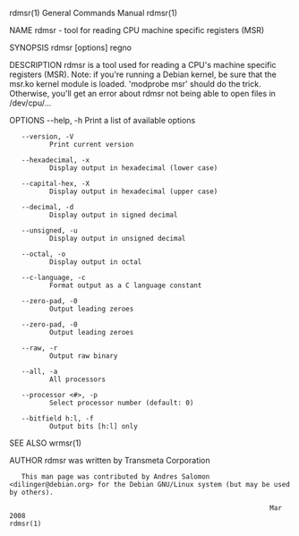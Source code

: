 rdmsr(1)                                                      General Commands Manual                                                     rdmsr(1)

NAME
       rdmsr - tool for reading CPU machine specific registers (MSR)

SYNOPSIS
       rdmsr [options] regno

DESCRIPTION
       rdmsr is a tool used for reading a CPU's machine specific registers (MSR).
       Note:  if  you're  running a Debian kernel, be sure that the msr.ko kernel module is loaded. 'modprobe msr' should do the trick. Otherwise,
       you'll get an error about rdmsr not being able to open files in /dev/cpu/...

OPTIONS
       --help, -h
              Print a list of available options

       --version, -V
              Print current version

       --hexadecimal, -x
              Display output in hexadecimal (lower case)

       --capital-hex, -X
              Display output in hexadecimal (upper case)

       --decimal, -d
              Display output in signed decimal

       --unsigned, -u
              Display output in unsigned decimal

       --octal, -o
              Display output in octal

       --c-language, -c
              Format output as a C language constant

       --zero-pad, -0
              Output leading zeroes

       --zero-pad, -0
              Output leading zeroes

       --raw, -r
              Output raw binary

       --all, -a
              All processors

       --processor <#>, -p
              Select processor number (default: 0)

       --bitfield h:l, -f
              Output bits [h:l] only

SEE ALSO
       wrmsr(1)

AUTHOR
       rdmsr was written by Transmeta Corporation

       This man page was contributed by Andres Salomon <dilinger@debian.org> for the Debian GNU/Linux system (but may be used by others).

                                                                     Mar 2008                                                             rdmsr(1)
